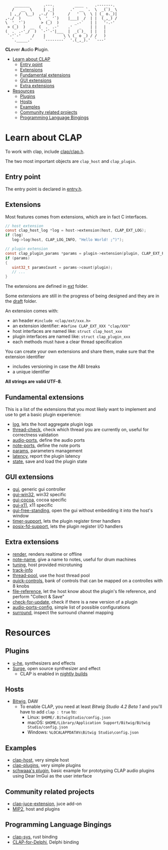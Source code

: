 ```
    _______      .---.         ____     .-------.
   /   __  \     | ,_|       .'  __ `.  \  _(`)_ \
  | ,_/  \__)  ,-./  )      /   '  \  \ | (_ o._)|
,-./  )        \  '_ '`)    |___|  /  | |  (_,_) /
\  '_ '`)       > (_)  )       _.-`   | |   '-.-'
 > (_)  )  __  (  .  .-'    .'   _    | |   |
(  .  .-'_/  )  `-'`-'|___  |  _( )_  | |   |
 `-'`-'     /    |        \ \ (_ o _) / /   )
   `._____.'     `--------`  '.(_,_).'  `---'

```

**CL**ever **A**udio **P**lugin.

- [Learn about CLAP](#learn-about-clap)
  - [Entry point](#entry-point)
  - [Extensions](#extensions)
  - [Fundamental extensions](#fundamental-extensions)
  - [GUI extensions](#gui-extensions)
  - [Extra extensions](#extra-extensions)
- [Resources](#resources)
  - [Plugins](#plugins)
  - [Hosts](#hosts)
  - [Examples](#examples)
  - [Community related projects](#community-related-projects)
  - [Programming Language Bingings](#programming-language-bingings)

# Learn about CLAP

To work with clap, include [clap/clap.h](include/clap/clap.h).

The two most important objects are `clap_host` and `clap_plugin`.

## Entry point

The entry point is declared in [entry.h](include/clap/entry.h).

## Extensions

Most features comes from extensions, which are in fact C interfaces.
```C
// host extension
const clap_host_log *log = host->extension(host, CLAP_EXT_LOG);
if (log)
   log->log(host, CLAP_LOG_INFO, "Hello World! ;^)");

// plugin extension
const clap_plugin_params *params = plugin->extension(plugin, CLAP_EXT_PARAMS);
if (params)
{
   uint32_t paramsCount = params->count(plugin);
   // ...
}
```

The extensions are defined in [ext](include/clap/ext) folder.

Some extensions are still in the progress of being designed and they are in
the [draft](include/clap/ext/draft) folder.

An extension comes with:
- an header `#include <clap/ext/xxx.h>`
- an extension identifier: `#define CLAP_EXT_XXX "clap/XXX"`
- host interfaces are named like: `struct clap_host_xxx`
- plugin interfaces are named like: `struct clap_plugin_xxx`
- each methods must have a clear thread specification

You can create your own extensions and share them, make sure that the extension identifier
- includes versioning in case the ABI breaks
- a unique identifier

**All strings are valid UTF-8**.

## Fundamental extensions

This is a list of the extensions that you most likely want to implement
and use to get a basic plugin experience:
- [log](include/clap/ext/log.h), lets the host aggregate plugin logs
- [thread-check](include/clap/ext/thread-check.h), check which thread you are currently on, useful for correctness validation
- [audio-ports](include/clap/ext/audio-ports.h), define the audio ports
- [note-ports](include/clap/ext/note-ports.h), define the note ports
- [params](include/clap/ext/params.h), parameters management
- [latency](include/clap/ext/latency.h), report the plugin latency
- [state](include/clap/ext/state.h), save and load the plugin state

## GUI extensions

- [gui](include/clap/ext/gui.h), generic gui controller
- [gui-win32](include/clap/ext/gui-win32.h), win32 specific
- [gui-cocoa](include/clap/ext/gui-cocoa.h), cocoa specific
- [gui-x11](include/clap/ext/gui-x11.h), x11 specific
- [gui-free-standing](include/clap/ext/gui-free-standing.h), open the gui without embedding it into the host's window
- [timer-support](include/clap/ext/timer-support.h), lets the plugin register timer handlers
- [posix-fd-support](include/clap/ext/posix-fd-support.h), lets the plugin register I/O handlers

## Extra extensions

- [render](include/clap/ext/render.h), renders realtime or offline
- [note-name](include/clap/ext/draft/note-name.h), give a name to notes, useful for drum machines
- [tuning](include/clap/ext/draft/tuning.h), host provided microtuning
- [track-info](include/clap/ext/draft/track-info.h)
- [thread-pool](include/clap/ext/draft/thread-pool.h), use the host thread pool
- [quick-controls](include/clap/ext/draft/quick-controls.h), bank of controls that can be mapped on a controlles with 8 knobs
- [file-reference](include/clap/ext/draft/file-reference.h), let the host know about the plugin's file reference, and perform "Collect & Save"
- [check-for-update](include/clap/ext/draft/check-for-update.h), check if there is a new version of a plugin
- [audio-ports-config](include/clap/ext/audio-ports-config.h), simple list of possible configurations
- [surround](include/clap/ext/draft/surround.h), inspect the surround channel mapping

# Resources

## Plugins

- [u-he](https://u-he.com/fwd/clap/), synthesizers and effects
- [Surge](https://surge-synthesizer.github.io/), open source synthesizer and effect
  - CLAP is enabled in [nightly builds](https://github.com/surge-synthesizer/releases-xt/releases/tag/Nightly)

## Hosts

- [Bitwig](https://bitwig.com), DAW
  - To enable CLAP, you need at least _Bitwig Studio 4.2 Beta 1_ and you'll have to add `clap : true` to:
    - Linux: `$HOME/.BitwigStudio/config.json`
    - macOS: `$HOME/Library/Application Support/Bitwig/Bitwig Studio/config.json`
    - Windows: `%LOCALAPPDATA%\Bitwig Studio\config.json`

## Examples

- [clap-host](https://github.com/free-audio/clap-host), very simple host
- [clap-plugins](https://github.com/free-audio/clap-plugins), very simple plugins
- [schwaaa's plugin](https://github.com/schwaaa/clap-plugin), basic example for prototyping CLAP audio plugins using Dear ImGui as the user interface

## Community related projects

- [clap-juce-extension](https://github.com/free-audio/clap-juce-extension), juce add-on
- [MIP2](https://github.com/skei/MIP2), host and plugins

## Programming Language Bingings

- [clap-sys](https://github.com/glowcoil/clap-sys), rust binding
- [CLAP-for-Delphi](https://github.com/Bremmers/CLAP-for-Delphi), Delphi binding
